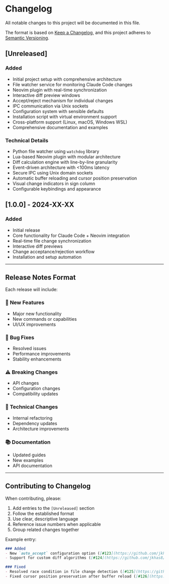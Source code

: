 # Changelog

All notable changes to this project will be documented in this file.

The format is based on [Keep a Changelog](https://keepachangelog.com/en/1.0.0/),
and this project adheres to [Semantic Versioning](https://semver.org/spec/v2.0.0.html).

## [Unreleased]

### Added
- Initial project setup with comprehensive architecture
- File watcher service for monitoring Claude Code changes
- Neovim plugin with real-time synchronization
- Interactive diff preview windows
- Accept/reject mechanism for individual changes
- IPC communication via Unix sockets
- Configuration system with sensible defaults
- Installation script with virtual environment support
- Cross-platform support (Linux, macOS, Windows WSL)
- Comprehensive documentation and examples

### Technical Details
- Python file watcher using `watchdog` library
- Lua-based Neovim plugin with modular architecture
- Diff calculation engine with line-by-line granularity
- Event-driven architecture with <100ms latency
- Secure IPC using Unix domain sockets
- Automatic buffer reloading and cursor position preservation
- Visual change indicators in sign column
- Configurable keybindings and appearance

## [1.0.0] - 2024-XX-XX

### Added
- Initial release
- Core functionality for Claude Code + Neovim integration
- Real-time file change synchronization
- Interactive diff previews
- Change acceptance/rejection workflow
- Installation and setup automation

---

## Release Notes Format

Each release will include:

### 🌟 **New Features**
- Major new functionality
- New commands or capabilities
- UI/UX improvements

### 🐛 **Bug Fixes**
- Resolved issues
- Performance improvements
- Stability enhancements

### ⚠️ **Breaking Changes**
- API changes
- Configuration changes
- Compatibility updates

### 🔧 **Technical Changes**
- Internal refactoring
- Dependency updates
- Architecture improvements

### 📚 **Documentation**
- Updated guides
- New examples
- API documentation

---

## Contributing to Changelog

When contributing, please:
1. Add entries to the `[Unreleased]` section
2. Follow the established format
3. Use clear, descriptive language
4. Reference issue numbers when applicable
5. Group related changes together

Example entry:
```markdown
### Added
- New `auto_accept` configuration option ([#123](https://github.com/jkhas8/claude-code-nvim/issues/123))
- Support for custom diff algorithms ([#124](https://github.com/jkhas8/claude-code-nvim/pull/124))

### Fixed
- Resolved race condition in file change detection ([#125](https://github.com/jkhas8/claude-code-nvim/issues/125))
- Fixed cursor position preservation after buffer reload ([#126](https://github.com/jkhas8/claude-code-nvim/issues/126))
```